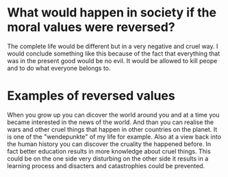 # What would happen in society if the moral values were reversed?

The complete life would be different but in a very negative and cruel way. 
I would conclude something like this because of the fact that everything that was in the present good would be no evil. 
It would be allowed to kill peope and to do what everyone belongs to.

# Examples of reversed values

When you grow up you can dicover the world around you and at a time you became interested in the news of the world. 
And than you can realise the wars and other cruel things that happen in other countries on the planet.
It is one of the "wendepunkte" of my life for example. 
Also at a view back into the human history you can discover the cruality the happened before. 
In fact better education results in more knowledge about cruel things. 
This could be on the one side very disturbing on the other side it results in a learning process and disacters and catastrophies could be prevented. 
